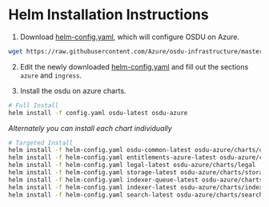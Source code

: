 # Helm Installation Instructions

1. Download [helm-config.yaml](https://raw.githubusercontent.com/Azure/osdu-infrastructure/master/devops/helm-config.yaml), which will configure OSDU on Azure.

```bash
wget https://raw.githubusercontent.com/Azure/osdu-infrastructure/master/devops/helm-config.yaml -O config.yaml
```

2. Edit the newly downloaded [helm-config.yaml](https://raw.githubusercontent.com/Azure/osdu-infrastructure/master/devops/helm-config.yaml) and fill out the sections `azure` and `ingress`.

3. Install the osdu on azure charts.

```bash
# Full Install
helm install -f config.yaml osdu-latest osdu-azure
```

_Alternately you can install each chart individually_

```bash
# Targeted Install
helm install -f helm-config.yaml osdu-common-latest osdu-azure/charts/common
helm install -f helm-config.yaml entitlements-azure-latest osdu-azure/charts/entitlements-azure
helm install -f helm-config.yaml legal-latest osdu-azure/charts/legal
helm install -f helm-config.yaml storage-latest osdu-azure/charts/storage
helm install -f helm-config.yaml indexer-queue-latest osdu-azure/charts/indexer-queue
helm install -f helm-config.yaml indexer-latest osdu-azure/charts/indexer
helm install -f helm-config.yaml search-latest osdu-azure/charts/search
```